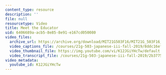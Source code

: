 ```yaml
---
content_type: resource
description: ''
file: null
resourcetype: Video
title: Meet the Educator
uid: 6406689a-acb5-8e85-8e91-e167cd050080
video_files:
  archive_url: https://archive.org/download/MIT21G503F16/MIT21G_503F16_track01_en_300k.mp4
  video_captions_file: /courses/21g-503-japanese-iii-fall-2019/8ddc16ef66c452aca65a732c8ee94c32_K12JGiYHcTw.vtt
  video_thumbnail_file: https://img.youtube.com/vi/K12JGiYHcTw/default.jpg
  video_transcript_file: /courses/21g-503-japanese-iii-fall-2019/2b37758e5dba4a0a32ebbcfd1f835565_K12JGiYHcTw.pdf
video_metadata:
  youtube_id: K12JGiYHcTw
---
```

